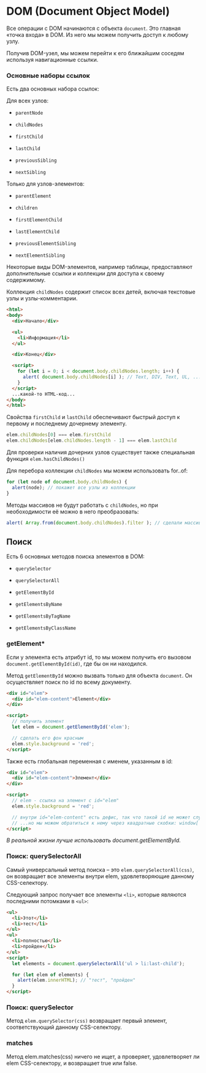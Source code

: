 # DOM (Document Object Model)

Все операции с DOM начинаются с объекта `document`. Это главная «точка входа» в DOM. Из него мы можем получить доступ к любому узлу.

Получив DOM-узел, мы можем перейти к его ближайшим соседям используя навигационные ссылки.

### Основные наборы ссылок

Есть два основных набора ссылок:

Для всех узлов: 

- `parentNode`

- `childNodes`

- `firstChild` 

- `lastChild`

- `previousSibling`

 - `nextSibling`

Только для узлов-элементов:

-  `parentElement`

-  `children`

- `firstElementChild`

- `lastElementChild`

- `previousElementSibling`

- `nextElementSibling`

Некоторые виды DOM-элементов, например таблицы, предоставляют дополнительные ссылки и коллекции для доступа к своему содержимому.

Коллекция `childNodes` содержит список всех детей, включая текстовые узлы и узлы-комментарии.

```html
<html>
<body>
  <div>Начало</div>

  <ul>
    <li>Информация</li>
  </ul>

  <div>Конец</div>

  <script>
    for (let i = 0; i < document.body.childNodes.length; i++) {
      alert( document.body.childNodes[i] ); // Text, DIV, Text, UL, ..., SCRIPT
    }
  </script>
  ...какой-то HTML-код...
</body>
</html>
```

Свойства `firstChild` и `lastChild` обеспечивают быстрый доступ к первому и последнему дочернему элементу.

```js
elem.childNodes[0] === elem.firstChild
elem.childNodes[elem.childNodes.length - 1] === elem.lastChild

```

Для проверки наличия дочерних узлов существует также специальная функция `elem.hasChildNodes()`

Для перебора коллекции `childNodes` мы можем использовать for..of:

```js
for (let node of document.body.childNodes) {
  alert(node); // покажет все узлы из коллекции
}
```

Методы массивов не будут работать с `childNodes`, но при необоходимости её можно в него преобразовать:

```js
alert( Array.from(document.body.childNodes).filter ); // сделали массив
```
## Поиск

Есть 6 основных методов поиска элементов в DOM:

- `querySelector`

- `querySelectorAll`

- `getElementById`

- `getElementsByName`

- `getElementsByTagName`

- `getElementsByClassName`


### getElement*

Если у элемента есть атрибут id, то мы можем получить его вызовом `document.getElementById(id)`, где бы он ни находился.

Метод `getElementById` можно вызвать только для объекта `document`. Он осуществляет поиск по id по всему документу.

```html
<div id="elem">
  <div id="elem-content">Element</div>
</div>

<script>
  // получить элемент
  let elem = document.getElementById('elem');

  // сделать его фон красным
  elem.style.background = 'red';
</script>
```

Также есть глобальная переменная с именем, указанным в id:

```html
<div id="elem">
  <div id="elem-content">Элемент</div>
</div>

<script>
  // elem - ссылка на элемент с id="elem"
  elem.style.background = 'red';

  // внутри id="elem-content" есть дефис, так что такой id не может служить именем переменной
  // ...но мы можем обратиться к нему через квадратные скобки: window['elem-content']
</script>
```
*В реальной жизни лучше использовать document.getElementById.*

### Поиск: querySelectorAll

Самый универсальный метод поиска – это `elem.querySelectorAll(css)`, он возвращает все элементы внутри elem, удовлетворяющие данному CSS-селектору.

Следующий запрос получает все элементы `<li>`, которые являются последними потомками в `<ul>`:

```html
<ul>
  <li>Этот</li>
  <li>тест</li>
</ul>
<ul>
  <li>полностью</li>
  <li>пройден</li>
</ul>
<script>
  let elements = document.querySelectorAll('ul > li:last-child');

  for (let elem of elements) {
    alert(elem.innerHTML); // "тест", "пройден"
  }
</script>
```

### Поиск: querySelector

Метод `elem.querySelector(css)` возвращает первый элемент, соответствующий данному CSS-селектору.

### matches

Метод elem.matches(css) ничего не ищет, а проверяет, удовлетворяет ли elem CSS-селектору, и возвращает true или false.

